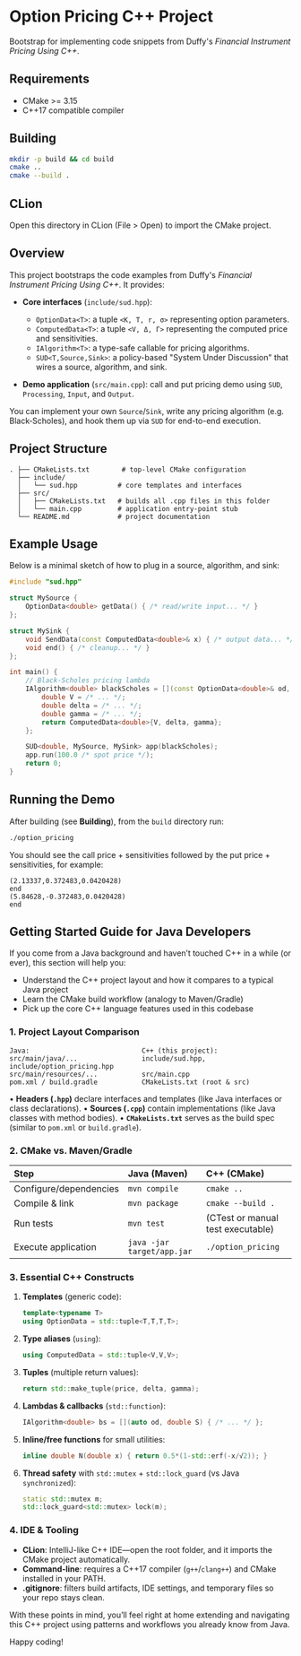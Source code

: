 # Option Pricing C++ Project

Bootstrap for implementing code snippets from Duffy's *Financial Instrument Pricing Using C++*.

## Requirements

- CMake >= 3.15
- C++17 compatible compiler

## Building

```bash
mkdir -p build && cd build
cmake ..
cmake --build .
```

## CLion

Open this directory in CLion (File > Open) to import the CMake project.

## Overview

This project bootstraps the code examples from Duffy's *Financial Instrument Pricing Using C++*. It provides:

- **Core interfaces** (`include/sud.hpp`):
  - `OptionData<T>`: a tuple `<K, T, r, σ>` representing option parameters.
  - `ComputedData<T>`: a tuple `<V, Δ, Γ>` representing the computed price and sensitivities.
  - `IAlgorithm<T>`: a type-safe callable for pricing algorithms.
  - `SUD<T,Source,Sink>`: a policy-based "System Under Discussion" that wires a source, algorithm, and sink.

- **Demo application** (`src/main.cpp`): call and put pricing demo using `SUD`, `Processing`, `Input`, and `Output`.

You can implement your own `Source`/`Sink`, write any pricing algorithm (e.g. Black‑Scholes), and hook them up via `SUD` for end-to-end execution.

## Project Structure

```
. ├── CMakeLists.txt        # top-level CMake configuration
  ├── include/
  │   └── sud.hpp          # core templates and interfaces
  ├── src/
  │   ├── CMakeLists.txt   # builds all .cpp files in this folder
  │   └── main.cpp         # application entry-point stub
  └── README.md            # project documentation
```

## Example Usage

Below is a minimal sketch of how to plug in a source, algorithm, and sink:

```cpp
#include "sud.hpp"

struct MySource {
    OptionData<double> getData() { /* read/write input... */ }
};

struct MySink {
    void SendData(const ComputedData<double>& x) { /* output data... */ }
    void end() { /* cleanup... */ }
};

int main() {
    // Black‑Scholes pricing lambda
    IAlgorithm<double> blackScholes = [](const OptionData<double>& od, double S) {
        double V = /* ... */;
        double delta = /* ... */;
        double gamma = /* ... */;
        return ComputedData<double>{V, delta, gamma};
    };

    SUD<double, MySource, MySink> app(blackScholes);
    app.run(100.0 /* spot price */);
    return 0;
}
```

## Running the Demo

After building (see **Building**), from the `build` directory run:

```bash
./option_pricing
```

You should see the call price + sensitivities followed by the put price + sensitivities, for example:

```text
(2.13337,0.372483,0.0420428)
end
(5.84628,-0.372483,0.0420428)
end
```

## Getting Started Guide for Java Developers

If you come from a Java background and haven’t touched C++ in a while (or ever), this section will help you:

- Understand the C++ project layout and how it compares to a typical Java project
- Learn the CMake build workflow (analogy to Maven/Gradle)
- Pick up the core C++ language features used in this codebase

### 1. Project Layout Comparison

```text
Java:                            C++ (this project):
src/main/java/...                include/sud.hpp, include/option_pricing.hpp
src/main/resources/...           src/main.cpp
pom.xml / build.gradle           CMakeLists.txt (root & src)
```

• **Headers (`.hpp`)** declare interfaces and templates (like Java interfaces or class declarations).
• **Sources (`.cpp`)** contain implementations (like Java classes with method bodies).
• **`CMakeLists.txt`** serves as the build spec (similar to `pom.xml` or `build.gradle`).

### 2. CMake vs. Maven/Gradle

| Step                   | Java (Maven)              | C++ (CMake)                          |
|:-----------------------|:--------------------------|:-------------------------------------|
| Configure/dependencies | `mvn compile`             | `cmake ..`                           |
| Compile & link         | `mvn package`             | `cmake --build .`                    |
| Run tests              | `mvn test`                | (CTest or manual test executable)     |
| Execute application    | `java -jar target/app.jar`| `./option_pricing`                   |

### 3. Essential C++ Constructs

1. **Templates** (generic code):
   ```cpp
   template<typename T>
   using OptionData = std::tuple<T,T,T,T>;
   ```

2. **Type aliases** (`using`):
   ```cpp
   using ComputedData = std::tuple<V,V,V>;
   ```

3. **Tuples** (multiple return values):
   ```cpp
   return std::make_tuple(price, delta, gamma);
   ```

4. **Lambdas & callbacks** (`std::function`):
   ```cpp
   IAlgorithm<double> bs = [](auto od, double S) { /* ... */ };
   ```

5. **Inline/free functions** for small utilities:
   ```cpp
   inline double N(double x) { return 0.5*(1-std::erf(-x/√2)); }
   ```

6. **Thread safety** with `std::mutex` + `std::lock_guard` (vs Java `synchronized`):
   ```cpp
   static std::mutex m;
   std::lock_guard<std::mutex> lock(m);
   ```

### 4. IDE & Tooling

- **CLion**: IntelliJ-like C++ IDE—open the root folder, and it imports the CMake project automatically.
- **Command-line**: requires a C++17 compiler (`g++`/`clang++`) and CMake installed in your PATH.
- **.gitignore**: filters build artifacts, IDE settings, and temporary files so your repo stays clean.

With these points in mind, you’ll feel right at home extending and navigating this C++ project using patterns and workflows you already know from Java.

Happy coding!